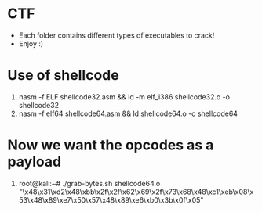 # CTF
- Each folder contains different types of executables to crack!
- Enjoy :)


# Use of shellcode
1. nasm -f ELF shellcode32.asm && ld -m elf_i386 shellcode32.o -o shellcode32
2. nasm -f elf64 shellcode64.asm && ld shellcode64.o -o shellcode64

# Now we want the opcodes as a payload
1. root@kali:~# ./grab-bytes.sh shellcode64.o
"\x48\x31\xd2\x48\xbb\x2f\x2f\x62\x69\x2f\x73\x68\x48\xc1\xeb\x08\x53\x48\x89\xe7\x50\x57\x48\x89\xe6\xb0\x3b\x0f\x05" 
